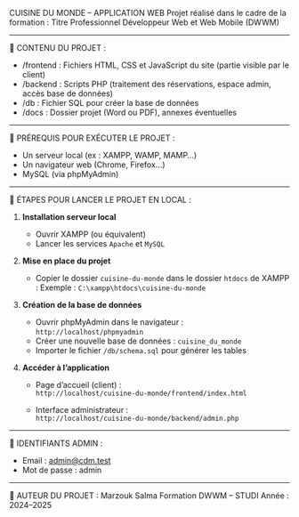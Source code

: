 CUISINE DU MONDE – APPLICATION WEB
Projet réalisé dans le cadre de la formation : Titre Professionnel Développeur Web et Web Mobile (DWWM)

---

📁 CONTENU DU PROJET :
- /frontend : Fichiers HTML, CSS et JavaScript du site (partie visible par le client)
- /backend : Scripts PHP (traitement des réservations, espace admin, accès base de données)
- /db : Fichier SQL pour créer la base de données
- /docs : Dossier projet (Word ou PDF), annexes éventuelles

---

🧪 PRÉREQUIS POUR EXÉCUTER LE PROJET :
- Un serveur local (ex : XAMPP, WAMP, MAMP…)
- Un navigateur web (Chrome, Firefox…)
- MySQL (via phpMyAdmin)

---

🚀 ÉTAPES POUR LANCER LE PROJET EN LOCAL :

1. **Installation serveur local**
   - Ouvrir XAMPP (ou équivalent) 
   - Lancer les services `Apache` et `MySQL`

2. **Mise en place du projet**
   - Copier le dossier `cuisine-du-monde` dans le dossier `htdocs` de XAMPP :
     Exemple : `C:\xampp\htdocs\cuisine-du-monde`

3. **Création de la base de données**
   - Ouvrir phpMyAdmin dans le navigateur : `http://localhost/phpmyadmin`
   - Créer une nouvelle base de données : `cuisine_du_monde`
   - Importer le fichier `/db/schema.sql` pour générer les tables

4. **Accéder à l’application**
   - Page d’accueil (client) :  
     `http://localhost/cuisine-du-monde/frontend/index.html`

   - Interface administrateur :  
     `http://localhost/cuisine-du-monde/backend/admin.php`

---

🔐 IDENTIFIANTS ADMIN :
- Email : admin@cdm.test
- Mot de passe : admin 

---

🧠 AUTEUR DU PROJET :
Marzouk Salma
Formation DWWM – STUDI
Année : 2024–2025

